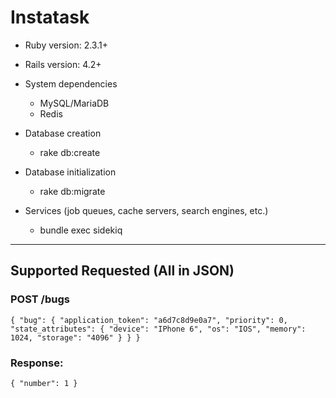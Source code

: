 # Instatask

- Ruby version: 2.3.1+

- Rails version: 4.2+

- System dependencies
  - MySQL/MariaDB
  - Redis

- Database creation
  - rake db:create

- Database initialization
  - rake db:migrate

- Services (job queues, cache servers, search engines, etc.)
  - bundle exec sidekiq

---

## Supported Requested (All in JSON)

### POST /bugs

```
{ "bug": { "application_token": "a6d7c8d9e0a7", "priority": 0, "state_attributes": { "device": "IPhone 6", "os": "IOS", "memory": 1024, "storage": "4096" } } }
```

### Response:

`{ "number": 1 }`